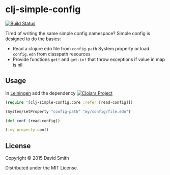 # clj-simple-config

[![Build Status](https://travis-ci.org/shmish111/clj-simple-config.png)](https://travis-ci.org/shmish111/clj-simple-config)

Tired of writing the same simple config namespace?  Simple config is designed to do the basics:

* Read a clojure edn file from `config-path` System property or load `config.edn` from classpath resources
* Provide functions `get!` and `get-in!` that throw exceptions if value in map is nil

## Usage

In [Leiningen](http://github.com/technomancy/leiningen/) add the dependency [![Clojars Project](http://clojars.org/clj-simple-config/latest-version.svg)](http://clojars.org/clj-simple-config)

```clojure
(require '[clj-simple-config.core :refer [read-config]])

(System/setProperty "config-path" "my/config/file.edn")

(def conf (read-config))

(:my-property conf)
```

## License

Copyright © 2015 David Smith

Distributed under the MIT License.